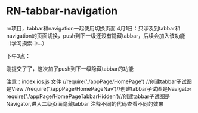 # RN-tabbar-navigation
rn项目，tabbar和navigation一起使用切换页面
4月1日：只涉及到tabbar和navigation的页面切换，push到下一级还没有隐藏tabbar，后续会加入该功能（学习摸索中...）


下午3点：

刚提交了了，这次加了push到下一级隐藏tabbar的功能

注意：index.ios.js 文件
//require('./appPage/HomePage') //创建tabbar子试图是View
//require('./appPage/HomePageNav')//创建tabbar子试图是Navigator
require('./appPage/HomePageTabbarHidden')//创建tabbar子试图是Navigator,进入二级页面隐藏tabbar
注释不同的代码查看不同的效果
